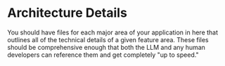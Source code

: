 # Architecture Details

You should have files for each major area of your application in here that outlines all of the technical details of a given feature area. These files should be comprehensive enough that both the LLM and any human developers can reference them and get completely "up to speed."
